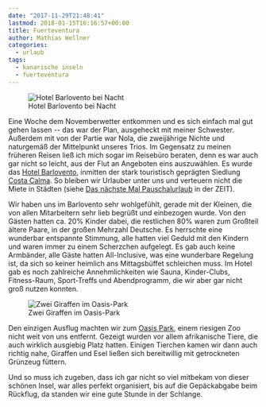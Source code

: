 ```yaml
---
date: "2017-11-29T21:48:41"
lastmod: 2018-01-15T16:16:57+00:00
title: Fuerteventura
author: Mathias Wellner
categories:
  - urlaub
tags:
  - kanarische inseln
  - fuerteventura
---
```

<figure>
  <img sizes="100vw" srcset="https://farm5.staticflickr.com/4692/38074389075_00ab9074d8_n.jpg 320w, https://farm5.staticflickr.com/4692/38074389075_00ab9074d8_z.jpg 640w, https://farm5.staticflickr.com/4692/38074389075_00ab9074d8_c.jpg 800w, https://farm5.staticflickr.com/4692/38074389075_cb26ecf02c_h.jpg 1600w, https://farm5.staticflickr.com/4692/38074389075_646ebd5000_k.jpg 2048w" src="https://farm5.staticflickr.com/4692/38074389075_00ab9074d8_b.jpg" alt="Hotel Barlovento bei Nacht">
  <figcaption>Hotel Barlovento bei Nacht</figcaption>
</figure>

<!--more-->

Eine Woche dem Novemberwetter entkommen und es sich einfach mal gut gehen lassen -- das war der Plan, ausgeheckt mit meiner Schwester. Außerdem mit von der Partie war Nola, die zweijährige Nichte und naturgemäß der Mittelpunkt unseres Trios. Im Gegensatz zu meinen früheren Reisen ließ ich mich sogar im Reisebüro beraten, denn es war auch gar nicht so leicht, aus der Flut an Angeboten eins auszuwählen. Es wurde das [Hotel Barlovento](https://www.alltours.de/hotels/allsun-hotel-barlovento-fuerteventura-fue04.html), inmitten der stark touristisch geprägten Siedlung [Costa Calma](http://www.fuerteventura.com/costacalma/index.shtml). So bleiben wir Urlauber unter uns und verteuern nicht die Miete in Städten (siehe [Das nächste Mal Pauschalurlaub](http://www.zeit.de/entdecken/reisen/2017-07/tourismus-pauschalurlaub-stadt-gentrifizierung-touristifizierung) in der ZEIT). 

Wir haben uns im Barlovento sehr wohlgefühlt, gerade mit der Kleinen, die von allen Mitarbeitern sehr lieb begrüßt und einbezogen wurde. Von den Gästen hatten ca. 20% Kinder dabei, die restlichen 80% waren zum Großteil ältere Paare, in der großen Mehrzahl Deutsche. Es herrschte eine wunderbar entspannte Stimmung, alle hatten viel Geduld mit den Kindern und waren immer zu einem Scherzchen aufgelegt. Es gab auch keine Armbänder, alle Gäste hatten All-Inclusive, was eine wunderbare Regelung ist, da sich so keiner heimlich ans Mittagsbüffet schleichen muss. Im Hotel gab es noch zahlreiche Annehmlichkeiten wie Sauna, Kinder-Clubs, Fitness-Raum, Sport-Treffs und Abendprogramm, die wir aber gar nicht groß nutzen konnten. 

<figure>
  <img sizes="100vw" srcset="https://farm5.staticflickr.com/4518/38923859222_59cb1588a6_n.jpg 320w, https://farm5.staticflickr.com/4518/38923859222_59cb1588a6_z.jpg 640w, https://farm5.staticflickr.com/4518/38923859222_59cb1588a6_c.jpg 800w, https://farm5.staticflickr.com/4518/38923859222_c7e1c09a2b_h.jpg 1600w, https://farm5.staticflickr.com/4518/38923859222_aa9ef27e42_k.jpg 2048w" src="https://farm5.staticflickr.com/4518/38923859222_59cb1588a6_b.jpg" alt="Zwei Giraffen im Oasis-Park">
  <figcaption>Zwei Giraffen im Oasis-Park</figcaption>
</figure>

Den einzigen Ausflug machten wir zum [Oasis Park](http://www.fuerteventuraoasispark.com/de), einem riesigen Zoo nicht weit von uns entfernt. Gezeigt wurden vor allem afrikanische Tiere, die auch wirklich ausgiebig Platz hatten. Einigen Tierchen kamen wir dann auch richtig nahe, Giraffen und Esel ließen sich bereitwillig mit getrockneten Grünzeug füttern. 

Und so muss ich zugeben, dass ich gar nicht so viel mitbekam von dieser schönen Insel, war alles perfekt organisiert, bis auf die Gepäckabgabe beim Rückflug, da standen wir eine gute Stunde in der Schlange. 